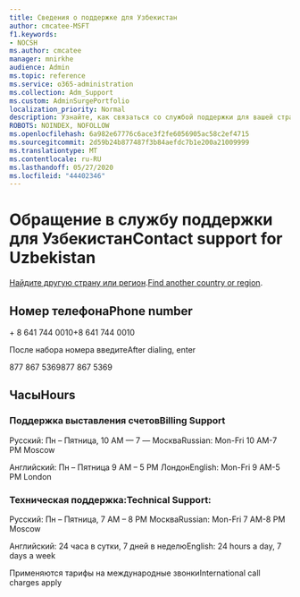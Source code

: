 ```yaml
---
title: Сведения о поддержке для Узбекистан
author: cmcatee-MSFT
f1.keywords:
- NOCSH
ms.author: cmcatee
manager: mnirkhe
audience: Admin
ms.topic: reference
ms.service: o365-administration
ms.collection: Adm_Support
ms.custom: AdminSurgePortfolio
localization_priority: Normal
description: Узнайте, как связаться со службой поддержки для вашей страны или региона.
ROBOTS: NOINDEX, NOFOLLOW
ms.openlocfilehash: 6a982e67776c6ace3f2fe6056905ac58c2ef4715
ms.sourcegitcommit: 2d59b24b877487f3b84aefdc7b1e200a21009999
ms.translationtype: MT
ms.contentlocale: ru-RU
ms.lasthandoff: 05/27/2020
ms.locfileid: "44402346"
---
```

# <a name="contact-support-for-uzbekistan"></a><span data-ttu-id="f2a5b-103">Обращение в службу поддержки для Узбекистан</span><span class="sxs-lookup"><span data-stu-id="f2a5b-103">Contact support for Uzbekistan</span></span>

<span data-ttu-id="f2a5b-104">[Найдите другую страну или регион](../contact-support-for-business-products.md).</span><span class="sxs-lookup"><span data-stu-id="f2a5b-104">[Find another country or region](../contact-support-for-business-products.md).</span></span>

## <a name="phone-number"></a><span data-ttu-id="f2a5b-105">Номер телефона</span><span class="sxs-lookup"><span data-stu-id="f2a5b-105">Phone number</span></span>
<span data-ttu-id="f2a5b-106">+ 8 641 744 0010</span><span class="sxs-lookup"><span data-stu-id="f2a5b-106">+8 641 744 0010</span></span>

<span data-ttu-id="f2a5b-107">После набора номера введите</span><span class="sxs-lookup"><span data-stu-id="f2a5b-107">After dialing, enter</span></span>

<span data-ttu-id="f2a5b-108">877 867 5369</span><span class="sxs-lookup"><span data-stu-id="f2a5b-108">877 867 5369</span></span>

## <a name="hours"></a><span data-ttu-id="f2a5b-109">Часы</span><span class="sxs-lookup"><span data-stu-id="f2a5b-109">Hours</span></span>
### <a name="billing-support"></a><span data-ttu-id="f2a5b-110">Поддержка выставления счетов</span><span class="sxs-lookup"><span data-stu-id="f2a5b-110">Billing Support</span></span>

<span data-ttu-id="f2a5b-111">Русский: Пн – Пятница, 10 AM — 7 — Москва</span><span class="sxs-lookup"><span data-stu-id="f2a5b-111">Russian: Mon-Fri 10 AM-7 PM Moscow</span></span>

<span data-ttu-id="f2a5b-112">Английский: Пн – Пятница 9 AM – 5 PM Лондон</span><span class="sxs-lookup"><span data-stu-id="f2a5b-112">English: Mon-Fri 9 AM-5 PM London</span></span>

### <a name="technical-support"></a><span data-ttu-id="f2a5b-113">Техническая поддержка:</span><span class="sxs-lookup"><span data-stu-id="f2a5b-113">Technical Support:</span></span>

<span data-ttu-id="f2a5b-114">Русский: Пн – Пятница, 7 AM – 8 PM Москва</span><span class="sxs-lookup"><span data-stu-id="f2a5b-114">Russian: Mon-Fri 7 AM-8 PM Moscow</span></span>

<span data-ttu-id="f2a5b-115">Английский: 24 часа в сутки, 7 дней в неделю</span><span class="sxs-lookup"><span data-stu-id="f2a5b-115">English: 24 hours a day, 7 days a week</span></span>

<span data-ttu-id="f2a5b-116">Применяются тарифы на международные звонки</span><span class="sxs-lookup"><span data-stu-id="f2a5b-116">International call charges apply</span></span>
